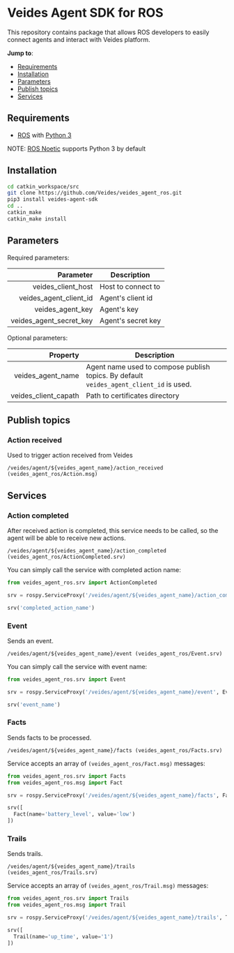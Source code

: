 # Veides Agent SDK for ROS

This repository contains package that allows ROS developers to easily connect agents and interact with Veides platform.

**Jump to**:

* [Requirements](#Requirements)
* [Installation](#Installation)
* [Parameters](#Parameters)
* [Publish topics](#Publish-topics)
* [Services](#Services)

## Requirements

* [ROS](https://www.ros.org/) with [Python 3](https://wiki.python.org/moin/BeginnersGuide/Download)

NOTE: [ROS Noetic](http://wiki.ros.org/noetic/Installation/Ubuntu) supports Python 3 by default

## Installation

```bash
cd catkin_workspace/src
git clone https://github.com/Veides/veides_agent_ros.git
pip3 install veides-agent-sdk
cd ..
catkin_make
catkin_make install
```

## Parameters

Required parameters:

| Parameter               | Description        |
| ----------------------: | ------------------ |
| veides_client_host      | Host to connect to |
| veides_agent_client_id  | Agent's client id    |
| veides_agent_key        | Agent's key          |
| veides_agent_secret_key | Agent's secret key   |

Optional parameters:

| Property             | Description                                                                             |
| -------------------: | --------------------------------------------------------------------------------------- |
| veides_agent_name    | Agent name used to compose publish topics. By default `veides_agent_client_id` is used. |
| veides_client_capath | Path to certificates directory                                                          |

## Publish topics

### Action received

Used to trigger action received from Veides

```
/veides/agent/${veides_agent_name}/action_received (veides_agent_ros/Action.msg)
```

## Services

### Action completed

After received action is completed, this service needs to be called, so the agent will be able to receive new actions.

```
/veides/agent/${veides_agent_name}/action_completed (veides_agent_ros/ActionCompleted.srv)
```

You can simply call the service with completed action name:

```python
from veides_agent_ros.srv import ActionCompleted

srv = rospy.ServiceProxy('/veides/agent/${veides_agent_name}/action_completed', ActionCompleted)

srv('completed_action_name')
```

### Event

Sends an event.

```
/veides/agent/${veides_agent_name}/event (veides_agent_ros/Event.srv)
```

You can simply call the service with event name:

```python
from veides_agent_ros.srv import Event

srv = rospy.ServiceProxy('/veides/agent/${veides_agent_name}/event', Event)

srv('event_name')
```

### Facts

Sends facts to be processed.

```
/veides/agent/${veides_agent_name}/facts (veides_agent_ros/Facts.srv)
```

Service accepts an array of `(veides_agent_ros/Fact.msg)` messages:

```python
from veides_agent_ros.srv import Facts
from veides_agent_ros.msg import Fact

srv = rospy.ServiceProxy('/veides/agent/${veides_agent_name}/facts', Facts)

srv([
  Fact(name='battery_level', value='low')
])
```

### Trails

Sends trails.

```
/veides/agent/${veides_agent_name}/trails (veides_agent_ros/Trails.srv)
```

Service accepts an array of `(veides_agent_ros/Trail.msg)` messages:

```python
from veides_agent_ros.srv import Trails
from veides_agent_ros.msg import Trail

srv = rospy.ServiceProxy('/veides/agent/${veides_agent_name}/trails', Trails)

srv([
  Trail(name='up_time', value='1')
])
```
